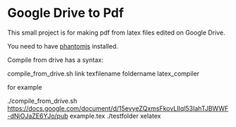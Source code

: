 Google Drive to Pdf
===========

This small project is for making pdf from latex files edited on Google Drive. 

You need to have [phantomjs](http://phantomjs.org/) installed.

Compile from drive has a syntax:

compile_from_drive.sh link texfilename foldername latex_compiler

for example

./compile_from_drive.sh https://docs.google.com/document/d/15evyeZQxmsFkovLIIql53IahTJBWWF-dNjOJaZE6YJo/pub example.tex ./testfolder xelatex
